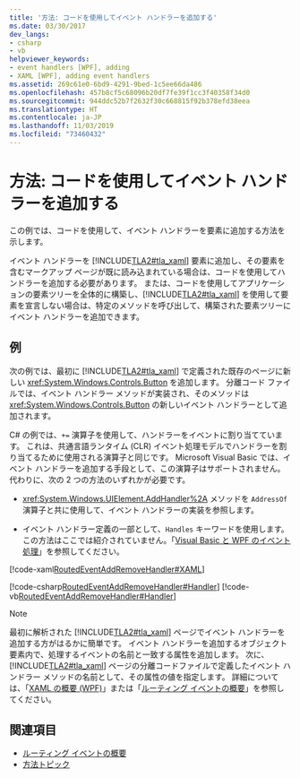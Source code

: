 ```yaml
---
title: '方法: コードを使用してイベント ハンドラーを追加する'
ms.date: 03/30/2017
dev_langs:
- csharp
- vb
helpviewer_keywords:
- event handlers [WPF], adding
- XAML [WPF], adding event handlers
ms.assetid: 269c61e0-6bd9-4291-9bed-1c5ee66da486
ms.openlocfilehash: 457b8cf5c68096b20df7fe39f1cc3f40358f34d0
ms.sourcegitcommit: 944ddc52b7f2632f30c668815f92b378efd38eea
ms.translationtype: HT
ms.contentlocale: ja-JP
ms.lasthandoff: 11/03/2019
ms.locfileid: "73460432"
---
```

# <a name="how-to-add-an-event-handler-using-code"></a>方法: コードを使用してイベント ハンドラーを追加する
この例では、コードを使用して、イベント ハンドラーを要素に追加する方法を示します。  
  
 イベント ハンドラーを [!INCLUDE[TLA2#tla_xaml](../../../../includes/tla2sharptla-xaml-md.md)] 要素に追加し、その要素を含むマークアップ ページが既に読み込まれている場合は、コードを使用してハンドラーを追加する必要があります。 または、コードを使用してアプリケーションの要素ツリーを全体的に構築し、[!INCLUDE[TLA2#tla_xaml](../../../../includes/tla2sharptla-xaml-md.md)] を使用して要素を宣言しない場合は、特定のメソッドを呼び出して、構築された要素ツリーにイベント ハンドラーを追加できます。  
  
## <a name="example"></a>例  
 次の例では、最初に [!INCLUDE[TLA2#tla_xaml](../../../../includes/tla2sharptla-xaml-md.md)] で定義された既存のページに新しい <xref:System.Windows.Controls.Button> を追加します。 分離コード ファイルでは、イベント ハンドラー メソッドが実装され、そのメソッドは <xref:System.Windows.Controls.Button> の新しいイベント ハンドラーとして追加されます。  
  
 C# の例では、`+=` 演算子を使用して、ハンドラーをイベントに割り当てています。 これは、共通言語ランタイム (CLR) イベント処理モデルでハンドラーを割り当てるために使用される演算子と同じです。 Microsoft Visual Basic では、イベント ハンドラーを追加する手段として、この演算子はサポートされません。 代わりに、次の 2 つの方法のいずれかが必要です。  
  
- <xref:System.Windows.UIElement.AddHandler%2A> メソッドを `AddressOf` 演算子と共に使用して、イベント ハンドラーの実装を参照します。  
  
- イベント ハンドラー定義の一部として、`Handles` キーワードを使用します。 この方法はここでは紹介されていません。「[Visual Basic と WPF のイベント処理](visual-basic-and-wpf-event-handling.md)」を参照してください。  
  
 [!code-xaml[RoutedEventAddRemoveHandler#XAML](~/samples/snippets/csharp/VS_Snippets_Wpf/RoutedEventAddRemoveHandler/CSharp/default.xaml#xaml)]  
  
 [!code-csharp[RoutedEventAddRemoveHandler#Handler](~/samples/snippets/csharp/VS_Snippets_Wpf/RoutedEventAddRemoveHandler/CSharp/default.xaml.cs#handler)]
 [!code-vb[RoutedEventAddRemoveHandler#Handler](~/samples/snippets/visualbasic/VS_Snippets_Wpf/RoutedEventAddRemoveHandler/VisualBasic/default.xaml.vb#handler)]  
  
> [!NOTE]
> 最初に解析された [!INCLUDE[TLA2#tla_xaml](../../../../includes/tla2sharptla-xaml-md.md)] ページでイベント ハンドラーを追加する方がはるかに簡単です。 イベント ハンドラーを追加するオブジェクト要素内で、処理するイベントの名前と一致する属性を追加します。 次に、[!INCLUDE[TLA2#tla_xaml](../../../../includes/tla2sharptla-xaml-md.md)] ページの分離コードファイルで定義したイベント ハンドラー メソッドの名前として、その属性の値を指定します。 詳細については、「[XAML の概要 (WPF)](../../../desktop-wpf/fundamentals/xaml.md)」または「[ルーティング イベントの概要](routed-events-overview.md)」を参照してください。  
  
## <a name="see-also"></a>関連項目

- [ルーティング イベントの概要](routed-events-overview.md)
- [方法トピック](events-how-to-topics.md)
